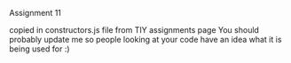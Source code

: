 Assignment 11

copied in constructors.js file from TIY assignments page
You should probably update me so people looking at your code have an idea what it is being used for :)
